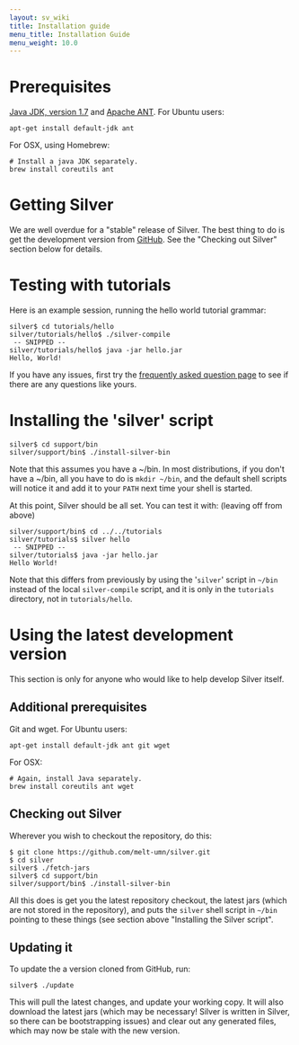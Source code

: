 ```yaml
---
layout: sv_wiki
title: Installation guide
menu_title: Installation Guide
menu_weight: 10.0
---
```


# Prerequisites

[Java JDK, version 1.7](http://www.oracle.com/technetwork/java/javase/downloads/index.html) and [Apache ANT](http://ant.apache.org/bindownload.cgi). For Ubuntu users:

```
apt-get install default-jdk ant
```

For OSX, using Homebrew:

```
# Install a java JDK separately.
brew install coreutils ant
```

# Getting Silver

We are well overdue for a "stable" release of Silver.  The best thing
to do is get the development version from
[GitHub](https://github.com/melt-umn/silver/).  See the "Checking out
Silver" section below for details.

# Testing with tutorials

Here is an example session, running the hello world tutorial grammar:

```
silver$ cd tutorials/hello
silver/tutorials/hello$ ./silver-compile
 -- SNIPPED --
silver/tutorials/hello$ java -jar hello.jar
Hello, World!
```

If you have any issues, first try the [frequently asked question
page](faq) to see if there are any questions like yours. 

# Installing the 'silver' script

```
silver$ cd support/bin
silver/support/bin$ ./install-silver-bin
```

Note that this assumes you have a ~/bin. In most distributions, if you
don't have a ~/bin, all you have to do is `mkdir ~/bin`, and the
default shell scripts will notice it and add it to your `PATH` next
time your shell is started. 

At this point, Silver should be all set. You can test it with: (leaving off from above)

```
silver/support/bin$ cd ../../tutorials
silver/tutorials$ silver hello
 -- SNIPPED --
silver/tutorials$ java -jar hello.jar
Hello World!
```

Note that this differs from previously by using the '`silver`' script
in `~/bin` instead of the local `silver-compile` script, and it is
only in the `tutorials` directory, not in `tutorials/hello`. 

# Using the latest development version

This section is only for anyone who would like to help develop Silver itself.

## Additional prerequisites

Git and wget. For Ubuntu users:

```
apt-get install default-jdk ant git wget
```

For OSX:

```
# Again, install Java separately.
brew install coreutils ant wget
```

## Checking out Silver

Wherever you wish to checkout the repository, do this:

```
$ git clone https://github.com/melt-umn/silver.git
$ cd silver
silver$ ./fetch-jars
silver$ cd support/bin
silver/support/bin$ ./install-silver-bin
```

All this does is get you the latest repository checkout, the latest
jars (which are not stored in the repository), and puts the `silver`
shell script in `~/bin` pointing to these things (see
section above "Installing the Silver script".

## Updating it

To update the a version cloned from GitHub, run:

```
silver$ ./update
```

This will pull the latest changes, and update your working copy. It
will also download the latest jars (which may be necessary! Silver is
written in Silver, so there can be bootstrapping issues) and clear out
any generated files, which may now be stale with the new version. 
